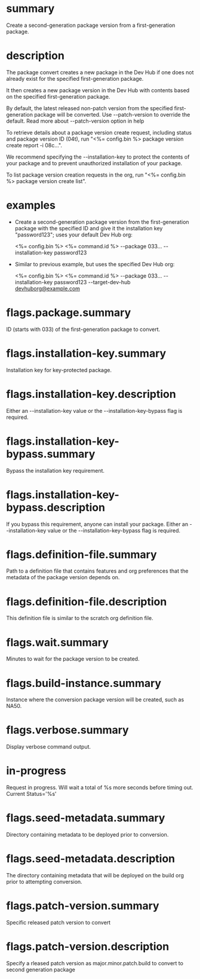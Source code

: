 # summary

Create a second-generation package version from a first-generation package.

# description

The package convert creates a new package in the Dev Hub if one does not already exist for the specified first-generation package.

It then creates a new package version in the Dev Hub with contents based on the specified first-generation package.

By default, the latest released non-patch version from the specified first-generation package will be converted. Use --patch-version to override the default. Read more about --patch-version option in help

To retrieve details about a package version create request, including status and package version ID (04t), run "<%= config.bin %> package version create report -i 08c...".

We recommend specifying the --installation-key to protect the contents of your package and to prevent unauthorized installation of your package.

To list package version creation requests in the org, run "<%= config.bin %> package version create list".

# examples

- Create a second-generation package version from the first-generation package with the specified ID and give it the installation key "password123"; uses your default Dev Hub org:

  <%= config.bin %> <%= command.id %> --package 033... --installation-key password123

- Similar to previous example, but uses the specified Dev Hub org:

  <%= config.bin %> <%= command.id %> --package 033... --installation-key password123 --target-dev-hub devhuborg@example.com

# flags.package.summary

ID (starts with 033) of the first-generation package to convert.

# flags.installation-key.summary

Installation key for key-protected package.

# flags.installation-key.description

Either an --installation-key value or the --installation-key-bypass flag is required.

# flags.installation-key-bypass.summary

Bypass the installation key requirement.

# flags.installation-key-bypass.description

If you bypass this requirement, anyone can install your package. Either an --installation-key value or the --installation-key-bypass flag is required.

# flags.definition-file.summary

Path to a definition file that contains features and org preferences that the metadata of the package version depends on.

# flags.definition-file.description

This definition file is similar to the scratch org definition file.

# flags.wait.summary

Minutes to wait for the package version to be created.

# flags.build-instance.summary

Instance where the conversion package version will be created, such as NA50.

# flags.verbose.summary

Display verbose command output.

# in-progress

Request in progress. Will wait a total of %s more seconds before timing out. Current Status='%s'

# flags.seed-metadata.summary

Directory containing metadata to be deployed prior to conversion.

# flags.seed-metadata.description

The directory containing metadata that will be deployed on the build org prior to attempting conversion.

# flags.patch-version.summary

Specific released patch version to convert

# flags.patch-version.description

Specify a rleased patch version as major.minor.patch.build to convert to second generation package
